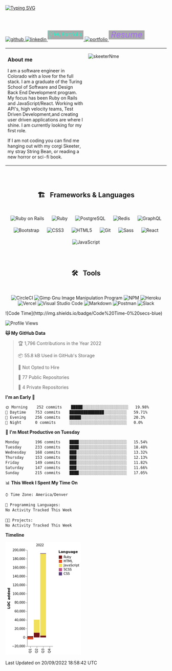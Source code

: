 [![Typing SVG](https://readme-typing-svg.herokuapp.com?font=Finlandica&size=100&color=44F7F2&background=DBF4FF67&center=true&vCenter=true&width=1000&height=250&lines=alexGrandolph;a+software+engineer)](https://git.io/typing-svg)

![]()  
  

<br/>  
<a href="https://github.com/https://github.com/alexGrandolph" target="_blank">
<img src=https://img.shields.io/badge/github-%2324292e.svg?&style=for-the-badge&logo=github&logoColor=white alt=github style="margin-bottom: 5px; height: 28px;" />
</a>
<a href="https://www.linkedin.com/in/alexgrandolph/" target="_blank">
<img src=https://img.shields.io/badge/linkedin-%231E77B5.svg?&style=for-the-badge&logo=linkedin&logoColor=white alt=linkedin style="margin-bottom: 5px;" />
</a>  
<a href="https://www.alexgrandolph.dev/" target="_blank">
<img src=/portfolio_badge1.png alt=portfolio style="margin-bottom: 5px; height: 28px; " />
</a> 
<a href="mailto:alexgeorgerandolph@gmail.com?" target="_blank">
<img src="https://img.shields.io/badge/Gmail-D14836?style=for-the-badge&logo=gmail&logoColor=white" alt=portfolio style="margin-bottom: 5px; height: 28px; width: 110px;" />
</a> 
<!-- 
<a href="google.com"><img src="https://img.shields.io/badge/Gmail-D14836?style=for-the-badge&logo=gmail&logoColor=white" alt=portfolio style="margin-bottom: 5px; height: 28px; width: 110px;/></a> -->


<a href="/SE resume 2.0.pdf" target="_blank" download>
<img src=/resume_badgeP.png alt=resume style="margin-bottom: 5px; height: 28px; " />
</a> 



<br/>  


<table><tr><td valign="top" width="50%">


### About me  
  I am a software engineer in Colorado with a love for the full stack. I am a graduate of the Turing School of Software and Design Back End Development program. My focus has been Ruby on Rails and JavaScript/React.  Working with API's, high velocity teams, Test Driven Development,and creating user driven applications are where I shine. I am currently looking for my first role.  


If I am not coding you can find me hanging out with my corgi Skeeter, my stray String Bean, or reading a new horror or sci-fi book.   


</td><td valign="top" width="50%">


![skeeterNme](https://user-images.githubusercontent.com/96802470/176985115-fbe3d4d2-ea3d-450a-b776-b8f1e34e51d3.jpeg)



</td></tr></table>
<br />

                         
                                 
                                 
                                 
                                 
<br/>  

<div align="center">  
<h2> 🏗 &nbsp; Frameworks & Languages</h2> 
 </div>
</br>

<div align="center">  
<img style="margin: 10px" src="https://profilinator.rishav.dev/skills-assets/rails-original-wordmark.svg" alt="Ruby on Rails" height="50" />  
<img style="margin: 10px" src="https://profilinator.rishav.dev/skills-assets/ruby-original-wordmark.svg" alt="Ruby" height="50" />  
<img style="margin: 10px" src="https://profilinator.rishav.dev/skills-assets/postgresql-original-wordmark.svg" alt="PostgreSQL" height="50" /> 
<img style="margin: 10px" src="https://profilinator.rishav.dev/skills-assets/redis-original-wordmark.svg" alt="Redis" height="50" />  
<img style="margin: 10px" src="https://profilinator.rishav.dev/skills-assets/graphql.png" alt="GraphQL" height="50" />  
<img style="margin: 10px" src="https://profilinator.rishav.dev/skills-assets/bootstrap-plain.svg" alt="Bootstrap" height="50" />  
<img style="margin: 10px" src="https://profilinator.rishav.dev/skills-assets/css3-original-wordmark.svg" alt="CSS3" height="50" />  
<img style="margin: 10px" src="https://profilinator.rishav.dev/skills-assets/html5-original-wordmark.svg" alt="HTML5" height="50" />  
<img style="margin: 10px" src="https://profilinator.rishav.dev/skills-assets/git-scm-icon.svg" alt="Git" height="50" />  
<img style="margin: 10px" src="https://profilinator.rishav.dev/skills-assets/sass-original.svg" alt="Sass" height="50" />  
<img style="margin: 10px" src="https://profilinator.rishav.dev/skills-assets/react-original-wordmark.svg" alt="React" height="50" />  
<img style="margin: 10px" src="https://profilinator.rishav.dev/skills-assets/javascript-original.svg" alt="JavaScript" height="50" />  

</div>
<br />

<br />

<div align="center">  

<h2> 🛠 &nbsp; Tools</h2> 

  <br>
  
![CircleCI](https://img.shields.io/badge/circle%20ci-%23161616.svg?style=for-the-badge&logo=circleci&logoColor=white)
![Gimp Gnu Image Manipulation Program](https://img.shields.io/badge/Gimp-657D8B?style=for-the-badge&logo=gimp&logoColor=FFFFFF)
![NPM](https://img.shields.io/badge/NPM-%23000000.svg?style=for-the-badge&logo=npm&logoColor=white)
![Heroku](https://img.shields.io/badge/heroku-%23430098.svg?style=for-the-badge&logo=heroku&logoColor=white)
![Vercel](https://img.shields.io/badge/vercel-%23000000.svg?style=for-the-badge&logo=vercel&logoColor=white)
![Visual Studio Code](https://img.shields.io/badge/Visual%20Studio%20Code-0078d7.svg?style=for-the-badge&logo=visual-studio-code&logoColor=white)
![Markdown](https://img.shields.io/badge/markdown-%23000000.svg?style=for-the-badge&logo=markdown&logoColor=white)
![Postman](https://img.shields.io/badge/Postman-FF6C37?style=for-the-badge&logo=postman&logoColor=white)
![Slack](https://img.shields.io/badge/Slack-4A154B?style=for-the-badge&logo=slack&logoColor=white)

</div>
<!--START_SECTION:waka-->
![Code Time](http://img.shields.io/badge/Code%20Time-0%20secs-blue)

![Profile Views](http://img.shields.io/badge/Profile%20Views-10-blue)

**🐱 My GitHub Data** 

> 🏆 1,796 Contributions in the Year 2022
 > 
> 📦 55.8 kB Used in GitHub's Storage 
 > 
> 🚫 Not Opted to Hire
 > 
> 📜 77 Public Repositories 
 > 
> 🔑 4 Private Repositories  
 > 
**I'm an Early 🐤** 

```text
🌞 Morning    252 commits    █████░░░░░░░░░░░░░░░░░░░░   19.98% 
🌆 Daytime    753 commits    ███████████████░░░░░░░░░░   59.71% 
🌃 Evening    256 commits    █████░░░░░░░░░░░░░░░░░░░░   20.3% 
🌙 Night      0 commits      ░░░░░░░░░░░░░░░░░░░░░░░░░   0.0%

```
📅 **I'm Most Productive on Tuesday** 

```text
Monday       196 commits    ████░░░░░░░░░░░░░░░░░░░░░   15.54% 
Tuesday      233 commits    ████░░░░░░░░░░░░░░░░░░░░░   18.48% 
Wednesday    168 commits    ███░░░░░░░░░░░░░░░░░░░░░░   13.32% 
Thursday     153 commits    ███░░░░░░░░░░░░░░░░░░░░░░   12.13% 
Friday       149 commits    ███░░░░░░░░░░░░░░░░░░░░░░   11.82% 
Saturday     147 commits    ███░░░░░░░░░░░░░░░░░░░░░░   11.66% 
Sunday       215 commits    ████░░░░░░░░░░░░░░░░░░░░░   17.05%

```


📊 **This Week I Spent My Time On** 

```text
⌚︎ Time Zone: America/Denver

💬 Programming Languages: 
No Activity Tracked This Week

🐱‍💻 Projects: 
No Activity Tracked This Week

```

**Timeline**

![Chart not found](https://raw.githubusercontent.com/alexGrandolph/alexGrandolph/main/charts/bar_graph.png) 


 Last Updated on 20/09/2022 18:58:42 UTC
<!--END_SECTION:waka-->

